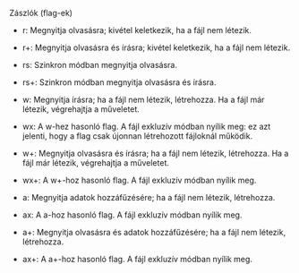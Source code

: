 Zászlók (flag-ek)

- r: Megnyitja olvasásra; kivétel keletkezik, ha a fájl nem létezik.

- r+: Megnyitja olvasásra és írásra; kivétel keletkezik, ha a fájl nem létezik.

- rs: Szinkron módban megnyitja olvasásra.

- rs+: Szinkron módban megnyitja olvasásra és írásra.

- w: Megnyitja írásra; ha a fájl nem létezik, létrehozza. Ha a fájl már létezik, végrehajtja a műveletet.

- wx: A w-hez hasonló flag. A fájl exkluzív módban nyílik meg: ez azt jelenti, hogy a flag csak újonnan létrehozott fájloknál működik.

- w+: Megnyitja olvasásra és írásra; ha a fájl nem létezik, létrehozza. Ha a fájl már létezik, végrehajtja a műveletet.

- wx+: A w+-hoz hasonló flag. A fájl exkluzív módban nyílik meg.

- a: Megnyitja adatok hozzáfűzésére; ha a fájl nem létezik, létrehozza.

- ax: A a-hoz hasonló flag. A fájl exkluzív módban nyílik meg.

- a+: Megnyitja olvasásra és adatok hozzáfűzésére; ha a fájl nem létezik, létrehozza.

- ax+: A a+-hoz hasonló flag. A fájl exkluzív módban nyílik meg.

